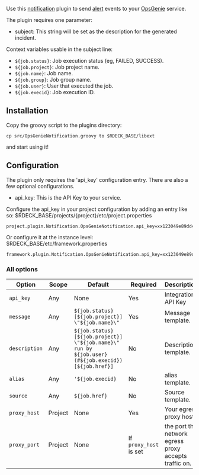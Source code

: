 Use this [notification](http://rundeck.org/docs/developer/notification-plugin-development.html)
plugin to send [alert](https://www.opsgenie.com/docs/web-api/alert-api#createAlertRequest)
events to your [OpsGenie](https://www.opsgenie.com) service.

The plugin requires one parameter:

* subject: This string will be set as the description for the generated incident.

Context variables usable in the subject line:

* `${job.status}`: Job execution status (eg, FAILED, SUCCESS).
* `${job.project}`: Job project name.
* `${job.name}`: Job name.
* `${job.group}`: Job group name.
* `${job.user}`: User that executed the job.
* `${job.execid}`: Job execution ID.

## Installation

Copy the groovy script to the plugins directory:

    cp src/OpsGenieNotification.groovy to $RDECK_BASE/libext

and start using it!

## Configuration

The plugin only requires the 'api_key' configuration entry. There are also a few optional configurations.

* api_key: This is the API Key to your service.

Configure the api_key in your project configuration by
adding an entry like so: $RDECK_BASE/projects/{project}/etc/project.properties

    project.plugin.Notification.OpsGenieNotification.api_key=xx123049e89dd45f28ce35467a08577yz

Or configure it at the instance level: $RDECK_BASE/etc/framework.properties

    framework.plugin.Notification.OpsGenieNotification.api_key=xx123049e89dd45f28ce35467a08577yz


### All options

|Option|Scope|Default|Required|Description|
|-|-|-|-|-|
|`api_key`|Any|None|Yes|Integration API Key|
|`message`|Any|`${job.status} [${job.project}] \"${job.name}\"`|Yes|Message template.|
|`description`|Any|`${job.status} [${job.project}] \"${job.name}\" run by ${job.user} (#${job.execid}) [${job.href}]`|No|Description template.|
|`alias`|Any|`'${job.execid}`|No|alias template.|
|`source`|Any|`${job.href}`|No|Source template.|
|`proxy_host`|Project|None|Yes|Your egress proxy host.|
|`proxy_port`|Project|None|If `proxy_host` is set|the port the network egress proxy accepts traffic on.|
